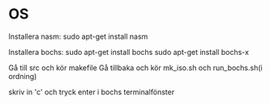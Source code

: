 # OS

Installera nasm:
sudo apt-get install nasm

Installera bochs:
sudo apt-get install bochs
sudo apt-get install bochs-x

Gå till src och kör makefile
Gå tillbaka och kör mk_iso.sh och run_bochs.sh(i ordning)

skriv in 'c' och tryck enter i bochs terminalfönster
